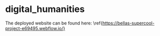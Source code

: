# digital_humanities
The deployed website can be found here: \ref{https://bellas-supercool-project-e69495.webflow.io/}
